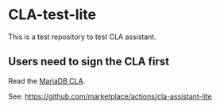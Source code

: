# CLA-test-lite

This is a test repository to test CLA assistant.

## Users need to sign the CLA first

Read the [MariaDB CLA](MariaDBCLA.md).

See: <https://github.com/marketplace/actions/cla-assistant-lite>
